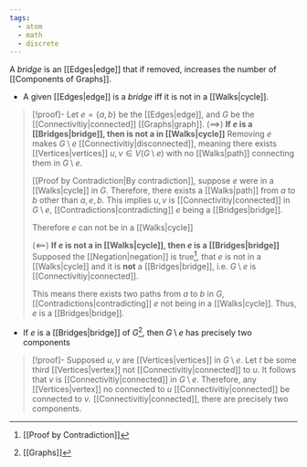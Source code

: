 ```yaml
---
tags:
  - atom
  - math
  - discrete
---
```

A *bridge* is an [[Edges|edge]] that if removed, increases the number of [[Components of Graphs]].
- A given [[Edges|edge]] is a *bridge* iff it is not in a [[Walks|cycle]].
> [!proof]-
> Let $e = \{ a,b \}$ be the [[Edges|edge]], and $G$ be the [[Connectivitiy|connected]] [[Graphs|graph]].
> $\left( \implies \right)$ **If $e$ is a [[Bridges|bridge]], then is not a in [[Walks|cycle]]**
> Removing $e$ makes $G\setminus e$ [[Connectivitiy|disconnected]], meaning there exists [[Vertices|vertices]] $u,v \in V(G\setminus e)$ with no [[Walks|path]] connecting them in $G\setminus e$.
> 
> [[Proof by Contradiction|By contradiction]], suppose $e$ were in a [[Walks|cycle]] in $G$. Therefore, there exists a [[Walks|path]] from $a$ to $b$ other than $a,e,b$. This implies $u,v$ is [[Connectivitiy|connected]] in $G\setminus e$, [[Contradictions|contradicting]] $e$ being a [[Bridges|bridge]].
> 
> Therefore $e$ can not be in a [[Walks|cycle]]
> 
> $\left( \impliedby \right)$ **If $e$ is not a in [[Walks|cycle]], then $e$ is a [[Bridges|bridge]]**
> Supposed the [[Negation|negation]] is true[^1], that $e$ is not in a [[Walks|cycle]] and it is **not** a [[Bridges|bridge]], i.e. $G\setminus e$ is [[Connectivitiy|connected]].
> 
> This means there exists two paths from $a$ to $b$ in $G$, [[Contradictions|contradicting]] $e$ not being in a [[Walks|cycle]]. Thus, $e$ is a [[Bridges|bridge]].
- If $e$ is a [[Bridges|bridge]] of $G$[^2], then $G\setminus e$ has precisely two components
> [!proof]-
> Supposed $u,v$ are [[Vertices|vertices]] in $G\setminus e$. Let $t$ be some third [[Vertices|vertex]] not [[Connectivitiy|connected]] to $u$. It follows that $v$ is [[Connectivitiy|connected]] in $G\setminus e$. Therefore, any [[Vertices|vertex]] no connected to $u$ [[Connectivitiy|connected]] be connected to $v$. [[Connectivitiy|connected]], there are precisely two components.

[^1]: [[Proof by Contradiction]]
[^2]: [[Graphs]]
